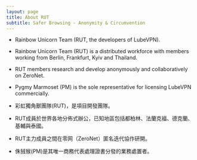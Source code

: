 ```yaml
---
layout: page
title: About RUT
subtitle: Safer Browsing - Anonymity & Circumvention
---
```


- Rainbow Unicorn Team (RUT, the developers of LubeVPN).
- Rainbow Unicorn Team (RUT) is a distributed workforce with members working from Berlin, Frankfurt, Kyiv and Thailand.
- RUT members research and develop anonymously and collaboratively on ZeroNet.
- Pygmy Marmoset (PM) is the sole representative for licensing LubeVPN commercially.

- 彩虹獨角獸團隊(RUT)，是項目開發團隊。
- RUT成員於世界各地分佈式辦公，已知地區包括都柏林、法蘭克福、德克蘭、基輔與泰國。
- RUT主力成員之間在零网（ZeroNet）匿名迭代協作研開。
- 侏狨猴(PM)是其唯一商務代表處理證書分發的業務處置者。

<!--stackedit_data:
eyJoaXN0b3J5IjpbLTE0ODcyNjcxMDcsMTU5Nzk5ODgxN119
-->
